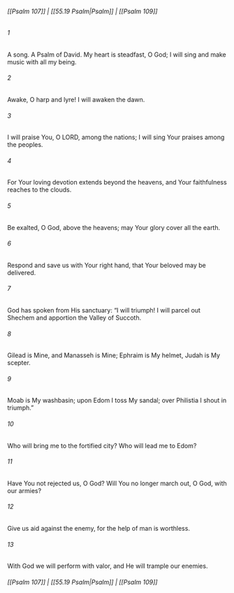 
###### [[Psalm 107]] | [[55.19 Psalm|Psalm]] | [[Psalm 109]]

###### 1
A song. A Psalm of David. My heart is steadfast, O God; I will sing and make music with all my being.
###### 2
Awake, O harp and lyre! I will awaken the dawn.
###### 3
I will praise You, O LORD, among the nations; I will sing Your praises among the peoples.
###### 4
For Your loving devotion extends beyond the heavens, and Your faithfulness reaches to the clouds.
###### 5
Be exalted, O God, above the heavens; may Your glory cover all the earth.
###### 6
Respond and save us with Your right hand, that Your beloved may be delivered.
###### 7
God has spoken from His sanctuary: “I will triumph! I will parcel out Shechem and apportion the Valley of Succoth.
###### 8
Gilead is Mine, and Manasseh is Mine; Ephraim is My helmet, Judah is My scepter.
###### 9
Moab is My washbasin; upon Edom I toss My sandal; over Philistia I shout in triumph.”
###### 10
Who will bring me to the fortified city? Who will lead me to Edom?
###### 11
Have You not rejected us, O God? Will You no longer march out, O God, with our armies?
###### 12
Give us aid against the enemy, for the help of man is worthless.
###### 13
With God we will perform with valor, and He will trample our enemies.

###### [[Psalm 107]] | [[55.19 Psalm|Psalm]] | [[Psalm 109]]
